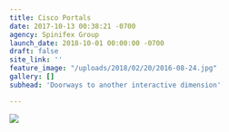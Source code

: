 ```yaml
---
title: Cisco Portals
date: 2017-10-13 00:38:21 -0700
agency: Spinifex Group
launch_date: 2018-10-01 00:00:00 -0700
draft: false
site_link: ''
feature_image: "/uploads/2018/02/20/2016-08-24.jpg"
gallery: []
subhead: 'Doorways to another interactive dimension'

---
```

![](/uploads/2018/02/20/2016-08-24.jpg)